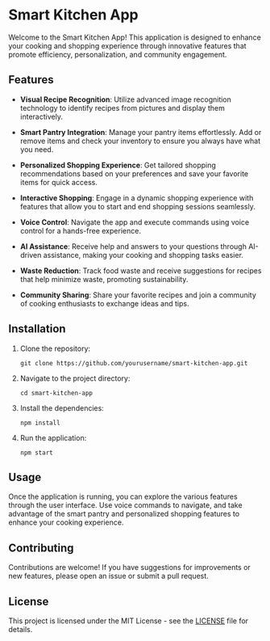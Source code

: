 # Smart Kitchen App

Welcome to the Smart Kitchen App! This application is designed to enhance your cooking and shopping experience through innovative features that promote efficiency, personalization, and community engagement.

## Features

- **Visual Recipe Recognition**: Utilize advanced image recognition technology to identify recipes from pictures and display them interactively.
  
- **Smart Pantry Integration**: Manage your pantry items effortlessly. Add or remove items and check your inventory to ensure you always have what you need.

- **Personalized Shopping Experience**: Get tailored shopping recommendations based on your preferences and save your favorite items for quick access.

- **Interactive Shopping**: Engage in a dynamic shopping experience with features that allow you to start and end shopping sessions seamlessly.

- **Voice Control**: Navigate the app and execute commands using voice control for a hands-free experience.

- **AI Assistance**: Receive help and answers to your questions through AI-driven assistance, making your cooking and shopping tasks easier.

- **Waste Reduction**: Track food waste and receive suggestions for recipes that help minimize waste, promoting sustainability.

- **Community Sharing**: Share your favorite recipes and join a community of cooking enthusiasts to exchange ideas and tips.

## Installation

1. Clone the repository:
   ```
   git clone https://github.com/yourusername/smart-kitchen-app.git
   ```

2. Navigate to the project directory:
   ```
   cd smart-kitchen-app
   ```

3. Install the dependencies:
   ```
   npm install
   ```

4. Run the application:
   ```
   npm start
   ```

## Usage

Once the application is running, you can explore the various features through the user interface. Use voice commands to navigate, and take advantage of the smart pantry and personalized shopping features to enhance your cooking experience.

## Contributing

Contributions are welcome! If you have suggestions for improvements or new features, please open an issue or submit a pull request.

## License

This project is licensed under the MIT License - see the [LICENSE](LICENSE) file for details.